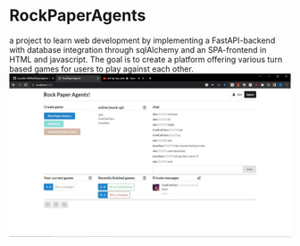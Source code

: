 # RockPaperAgents
a project to learn web development by implementing a FastAPI-backend with database integration through sqlAlchemy and an SPA-frontend in HTML and javascript. The goal is to create a platform offering various turn based games for users to play against each other.
![screenshot](https://github.com/amueller-89/RockPaperAgents/blob/master/images/screenshot.jpg?raw=true)

